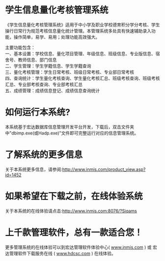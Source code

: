 # 学生信息量化考核管理系统

《学生信息量化考核管理系统》适用于中小学及职业学校德育积分学分考核、学生操行日常行为规范考核信息量化统计管理。本管理系统多处具有快速辅助录入功能，操作简单，易学、易用；处理功能高效强大。

主要功能包含：  
一、基本设置：学校信息、量化项目管理、年级信息、班级信息、专业版信息、宿舍号、教师信息、部门信息  
二、学生管理：学生学籍信息、学生学籍查询  
三、量化考核管理：学生日常考核、班级日常考核、专业部日常考核  
四、查询统计：学生量化考核查询、学生量化考核汇总、班级考核查询、班级考核汇总、专业部考核查询、专业部考核汇总  
五、成绩管理：成绩信息登记、成绩信息查询统计  

# 如何运行本系统?

本系统基于宏达数据库信息管理开发平台开发，下载后，双击文件夹中"dbimp.exe(或Hadp.exe)"文件即可完整运行对应的信息管理系统。

# 了解系统的更多信息

关于本系统更多信息，请参阅:http://www.inmis.com/product_view.asp?id=1452

# 如果希望在下载之前，在线体验系统

关于本系统的在线体验请点击:http://www.inmis.com:8076/?Siqams

# 上千款管理软件，总有一款适合您！

更多管理系统的在线体验可以到宏达管理软件体验中心( www.inmis.com ) 或 宏达管理软件下载服务在线 ( www.hdcsc.com ) 在线体验。

